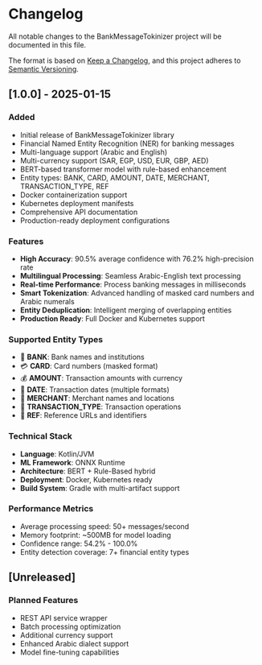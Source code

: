 # Changelog

All notable changes to the BankMessageTokinizer project will be documented in this file.

The format is based on [Keep a Changelog](https://keepachangelog.com/en/1.0.0/),
and this project adheres to [Semantic Versioning](https://semver.org/spec/v2.0.0.html).

## [1.0.0] - 2025-01-15

### Added
- Initial release of BankMessageTokinizer library
- Financial Named Entity Recognition (NER) for banking messages
- Multi-language support (Arabic and English)
- Multi-currency support (SAR, EGP, USD, EUR, GBP, AED)
- BERT-based transformer model with rule-based enhancement
- Entity types: BANK, CARD, AMOUNT, DATE, MERCHANT, TRANSACTION_TYPE, REF
- Docker containerization support
- Kubernetes deployment manifests
- Comprehensive API documentation
- Production-ready deployment configurations

### Features
- **High Accuracy**: 90.5% average confidence with 76.2% high-precision rate
- **Multilingual Processing**: Seamless Arabic-English text processing
- **Real-time Performance**: Process banking messages in milliseconds
- **Smart Tokenization**: Advanced handling of masked card numbers and Arabic numerals
- **Entity Deduplication**: Intelligent merging of overlapping entities
- **Production Ready**: Full Docker and Kubernetes support

### Supported Entity Types
- 🏦 **BANK**: Bank names and institutions
- 💳 **CARD**: Card numbers (masked format)
- 💰 **AMOUNT**: Transaction amounts with currency
- 📅 **DATE**: Transaction dates (multiple formats)
- 🏪 **MERCHANT**: Merchant names and locations
- 🔄 **TRANSACTION_TYPE**: Transaction operations
- 🔗 **REF**: Reference URLs and identifiers

### Technical Stack
- **Language**: Kotlin/JVM
- **ML Framework**: ONNX Runtime
- **Architecture**: BERT + Rule-Based hybrid
- **Deployment**: Docker, Kubernetes ready
- **Build System**: Gradle with multi-artifact support

### Performance Metrics
- Average processing speed: 50+ messages/second
- Memory footprint: ~500MB for model loading
- Confidence range: 54.2% - 100.0%
- Entity detection coverage: 7+ financial entity types

## [Unreleased]

### Planned Features
- REST API service wrapper
- Batch processing optimization
- Additional currency support
- Enhanced Arabic dialect support
- Model fine-tuning capabilities
